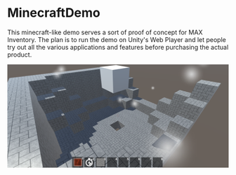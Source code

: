 # MinecraftDemo
This minecraft-like demo serves a sort of proof of concept for MAX Inventory. The plan is to run the demo on Unity's Web Player and let people try out all the various applications and features before purchasing the actual product.

![alt text](mc-demo.png)
